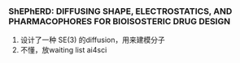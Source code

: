 ### ShEPhERD: DIFFUSING SHAPE, ELECTROSTATICS, AND PHARMACOPHORES FOR BIOISOSTERIC DRUG DESIGN
1. 设计了一种 SE(3) 的diffusion，用来建模分子
2. 不懂，放waiting list ai4sci